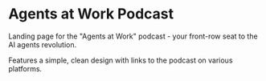# Agents at Work Podcast

Landing page for the "Agents at Work" podcast - your front-row seat to the AI agents revolution.

Features a simple, clean design with links to the podcast on various platforms. 